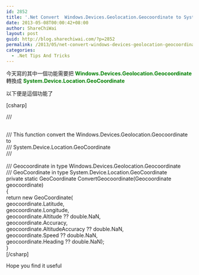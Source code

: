 ```yaml
---
id: 2852
title: '.Net Convert  Windows.Devices.Geolocation.Geocoordinate to System.Device.Location.GeoCoordinate'
date: 2013-05-08T00:00:42+08:00
author: ShareChiWai
layout: post
guid: http://blog.sharechiwai.com/?p=2852
permalink: /2013/05/net-convert-windows-devices-geolocation-geocoordinate-to-system-device-location-geocoordinate/
categories:
  - .Net Tips And Tricks
---
```

今天寫的其中一個功能需要把 **<span style="color: #008000;">Windows.Devices.Geolocation.Geocoordinate</span>** 轉換成 <span style="color: #008000;"><strong>System.Device.Location.GeoCoordinate</strong></span>

以下便是這個功能了

[csharp]

/// <summary>  
/// This function convert the Windows.Devices.Geolocation.Geocoordinate to  
/// System.Device.Location.GeoCoordinate  
/// </summary>  
/// <param name="geocoordinate">Geocoordinate in type Windows.Devices.Geolocation.Geocoordinate </param>  
/// <returns>GeoCoordinate in type System.Device.Location.GeoCoordinate</returns>  
private static GeoCoordinate ConvertGeocoordinate(Geocoordinate geocoordinate)  
{  
return new GeoCoordinate(  
geocoordinate.Latitude,  
geocoordinate.Longitude,  
geocoordinate.Altitude ?? double.NaN,  
geocoordinate.Accuracy,  
geocoordinate.AltitudeAccuracy ?? double.NaN,  
geocoordinate.Speed ?? double.NaN,  
geocoordinate.Heading ?? double.NaN);  
}  
[/csharp]

Hope you find it useful